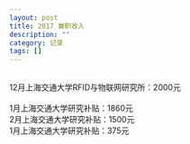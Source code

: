 ```yaml
---
layout: post
title: 2017 兼职收入
description: ""
category: 记录
tags: []
---
```

<br/>
12月上海交通大学RFID与物联网研究所：2000元<br/>
<br/>
1月上海交通大学研究补贴：1860元<br/>
2月上海交通大学研究补贴：1500元<br>
1月上海交通大学研究补贴：375元<br/>

